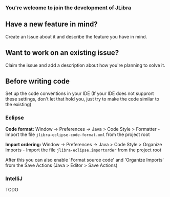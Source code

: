 ### You're welcome to join the development of JLibra

## Have a new feature in mind?
Create an Issue about it and describe the feature you have in mind. 

## Want to work on an existing issue?
Claim the issue and add a description about how you're planning to solve it.

## Before writing code
Set up the code conventions in your IDE
(If your IDE does not supprort these settings, don't let that hold you, just try to make the code similar to the existing)

### Eclipse
**Code format:** Window -> Preferences -> Java > Code Style > Formatter - Import the file `jlibra-eclipse-code-format.xml` from the project root

**Import ordering:** Window -> Preferences -> Java > Code Style > Organize Imports - Import the file `jlibra-eclipse.importorder` from the project root

After this you can also enable 'Format source code' and 'Organize Imports' from the Save Actions (Java > Editor > Save Actions)

### IntelliJ
TODO
